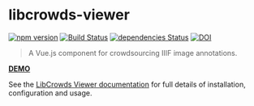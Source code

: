 # libcrowds-viewer

[![npm version](https://badge.fury.io/js/libcrowds-viewer.svg)](https://badge.fury.io/js/libcrowds-viewer)
[![Build Status](https://travis-ci.org/LibCrowds/libcrowds-viewer.svg?branch=master)](https://travis-ci.org/LibCrowds/libcrowds-viewer)
[![dependencies Status](https://david-dm.org/LibCrowds/libcrowds-viewer/status.svg)](https://david-dm.org/LibCrowds/libcrowds-viewer)
[![DOI](https://zenodo.org/badge/95394175.svg)](https://zenodo.org/badge/latestdoi/95394175)

> A Vue.js component for crowdsourcing IIIF image annotations.

[**DEMO**](https://libcrowds.github.io/libcrowds-viewer/)

See the [LibCrowds Viewer documentation](https://libcrowds.gitbooks.io/libcrowds-viewer-docs/content/) for full details of installation, configuration and usage.
